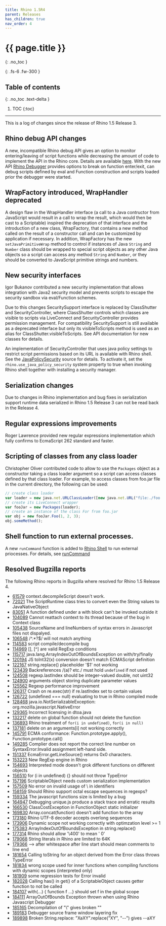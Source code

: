 ```yaml
---
title: Rhino 1.5R4
parent: Releases
has_children: true
nav_order: 4
---
```


# {{ page.title }}
{: .no_toc }

{: .fs-6 .fw-300 }

## Table of contents
{: .no_toc .text-delta }

1. TOC
{:toc}

---
This is a log of changes since the release of Rhino 1.5 Release 3.

## Rhino debug API changes
A new, incompatible Rhino debug API gives an option to monitor entering/leaving of script functions while decreasing the amount of code to implement the API in the Rhino core. Details are available [here](1.5r4_debug_api_changes.md). With the new API [Rhino Debugger](../../_tools/debugger.md) provides options to break on function enter/exit, can debug scripts defined by eval and Function construction and scripts loaded prior the debugger were started.

## WrapFactory introduced, WrapHandler deprecated
A design flaw in the WrapHandler interface (a call to a Java contructor from JavaScript would result in a call to wrap the result, which would then be cast to a Scriptable) inspired the deprecation of that interface and the introduction of a new class, WrapFactory, that contains a new method called on the result of a constructor call and can be customized by application if necessary.
In addition, WrapFactory has the new `setJavaPrimitiveWrap` method to control if instances of Java `String` and `Number` class should be wrapped to special script objects as any other Java objects so a script can access any method `String` and `Number`, or they should be converted to JavaScript primitive strings and numbers.

## New security interfaces
Igor Bukanov contributed a new security implementation that allows integration with Java2 security model and prevents scripts to escape the security sandbox via eval/Function schemes.

Due to this changes SecuritySupport interface is replaced by ClassShutter and SecurityController, where ClassShutter controls which classes are visible to scripts via LiveConnect and SecurityController provides permission management. For compatibility SecuritySupport is still available as a deprecated interface but only its visibleToScripts method is used as an alias for ClassShutter.visibleToScripts. See API documentation for new classes for details.

An implementation of SecurityController that uses java policy settings to restrict script permissions based on its URL is available with Rhino shell. See the [JavaPolicySecurity](https://javadoc.io/doc/org.mozilla/rhino/latest/org/mozilla/javascript/tools/shell/JavaPolicySecurity.html) source for details. To activate it, set the `rhino.use_java_policy_security` system property to true when invoking Rhino shell together with installing a security manager.

## Serialization changes
Due to changes in Rhino implementation and bug fixes in serialization support runtime data serialized in Rhino 1.5 Release 3 can not be read back in the Release 4.

## Regular expressions improvements
Roger Lawrence provided new regular expressions implementation which fully confirms to EcmaScript 262 standard and faster.

## Scripting of classes from any class loader
Christopher Oliver contributed code to allow to use the `Packages` object as a constructor taking a class loader argument so a script can access classes defined by that class loader. For example, to access classes from foo.jar file in the current directory, the following can be used:
```js
// create class loader
var loader = new java.net.URLClassLoader([new java.net.URL("file:./foo.jar")]);
// create its LiveConnect wrapper
var fooJar = new Packages(loader);
// create an instance of the class For from foo.jar
var obj = new fooJar.Foo(1, 2, 3);
obj.someMethod();
```

## Shell function to run external processes.
A new `runCommand` function is added to [Rhino Shell](../../_tools/shell.md) to run external priocesses. For details, see [runCommand](https://javadoc.io/doc/org.mozilla/rhino/latest/org/mozilla/javascript/tools/shell/Global.html#runCommand-org.mozilla.javascript.Context-org.mozilla.javascript.Scriptable-java.lang.Object:A-org.mozilla.javascript.Function-)

## Resolved Bugzilla reports
The following Rhino reports in Bugzilla where resolved for Rhino 1.5 Release 4.
- [61579](http://bugzilla.mozilla.org/show_bug.cgi?id=61579) context.decompileScript doesn't work.
- [72021](http://bugzilla.mozilla.org/show_bug.cgi?id=72021) The ScriptRuntime class tries to convert even the String values to JavaNativeObject
- [83051](http://bugzilla.mozilla.org/show_bug.cgi?id=83051) A function defined under a with block can't be invoked outside it
- [104089](http://bugzilla.mozilla.org/show_bug.cgi?id=104089) Cannot reattach context to its thread because of the bug in Context class
- [105438](http://bugzilla.mozilla.org/show_bug.cgi?id=105438) SourceName and lineNumbers of syntax errors in Javascript files not dispalyed.
- [106548](http://bugzilla.mozilla.org/show_bug.cgi?id=106548) /^.*?$/ will not match anything
- [114583](http://bugzilla.mozilla.org/show_bug.cgi?id=114583) script compile/decompile bug
- [114969](http://bugzilla.mozilla.org/show_bug.cgi?id=114969) [], [^] are valid RegExp conditions
- [115717](http://bugzilla.mozilla.org/show_bug.cgi?id=115717) java.lang.ArrayIndexOutOfBoundsException on with/try/finally
- [120194](http://bugzilla.mozilla.org/show_bug.cgi?id=120194) JS toInt32(x) conversion doesn't match ECMAScript definition
- [122167](http://bugzilla.mozilla.org/show_bug.cgi?id=122167) string.replace() placeholder '$1' not working
- [123439](http://bugzilla.mozilla.org/show_bug.cgi?id=123439) Backreferences /(a)? etc./ must hold `undefined` if not used
- [124508](http://bugzilla.mozilla.org/show_bug.cgi?id=124508) regexp.lastIndex should be integer-valued double, not uint32
- [124900](http://bugzilla.mozilla.org/show_bug.cgi?id=124900) arguments object storing duplicate parameter values
- [125562](http://bugzilla.mozilla.org/show_bug.cgi?id=125562) Regexp performance improvement
- [126317](http://bugzilla.mozilla.org/show_bug.cgi?id=126317) Crash on re.exec(str) if re.lastIndex set to certain values
- [126722](http://bugzilla.mozilla.org/show_bug.cgi?id=126722) (undefined === null) evaluating to true in Rhino compiled mode
- [128468](http://bugzilla.mozilla.org/show_bug.cgi?id=128468) java.io.NotSerializableException: org.mozilla.javascript.NativeError
- [129365](http://bugzilla.mozilla.org/show_bug.cgi?id=129365) Incorrect licensing in dtoa.java
- [132217](http://bugzilla.mozilla.org/show_bug.cgi?id=132217) delete on global function should not delete the function
- [136893](http://bugzilla.mozilla.org/show_bug.cgi?id=136893) Rhino treatment of `for(i in undefined)`, `for(i in null)`
- [137181](http://bugzilla.mozilla.org/show_bug.cgi?id=137181) delete on an arguments[i] not working correctly
- [145791](http://bugzilla.mozilla.org/show_bug.cgi?id=145791) ECMA conformance: Function.prototype.apply(), Function.prototype.call()
- [149285](http://bugzilla.mozilla.org/show_bug.cgi?id=149285) Complier does not report the correct line number on SyntaxError:Invalid assignment left-hand side.
- [151337](http://bugzilla.mozilla.org/show_bug.cgi?id=151337) EcmaError.getLineSource() returns 0x0 characters.
- [153223](http://bugzilla.mozilla.org/show_bug.cgi?id=153223) New RegExp engine in Rhino
- [154693](http://bugzilla.mozilla.org/show_bug.cgi?id=154693) Interpreted mode doesn't grok different functions on different objects
- [156510](http://bugzilla.mozilla.org/show_bug.cgi?id=156510) for (i in undefined) {} should not throw TypeError
- [157196](http://bugzilla.mozilla.org/show_bug.cgi?id=157196) ScriptableObject needs custom serialization implementation
- [157509](http://bugzilla.mozilla.org/show_bug.cgi?id=157509) No error on invalid usage of \ in identifiers
- [158159](http://bugzilla.mozilla.org/show_bug.cgi?id=158159) Should Rhino support octal escape sequences in regexps?
- [159334](http://bugzilla.mozilla.org/show_bug.cgi?id=159334) The javascript functions size is limited by a bug
- [164947](http://bugzilla.mozilla.org/show_bug.cgi?id=164947) Debugging unique.js produce a stack trace and erratic results
- [166530](http://bugzilla.mozilla.org/show_bug.cgi?id=166530) ClassCostException in FunctionObject static initializer
- [169830](http://bugzilla.mozilla.org/show_bug.cgi?id=169830) Array.concat(function) doesn't add function to the array
- [173180](http://bugzilla.mozilla.org/show_bug.cgi?id=173180) Rhino UTF-8 decoder accepts overlong sequences
- [173906](http://bugzilla.mozilla.org/show_bug.cgi?id=173906) Dynamic scope not working correctly with optimzation level >= 1
- [175383](http://bugzilla.mozilla.org/show_bug.cgi?id=175383) ArrayIndexOutOfBoundsException in string.replace()
- [177314](http://bugzilla.mozilla.org/show_bug.cgi?id=177314) Rhino should allow '\400' to mean ' 0'
- [179068](http://bugzilla.mozilla.org/show_bug.cgi?id=179068) String literals in Rhino are limited to 64K
- [179366](http://bugzilla.mozilla.org/show_bug.cgi?id=179366) --> after whitespace after line start should mean comments to line end
- [181654](http://bugzilla.mozilla.org/show_bug.cgi?id=181654) Calling toString for an object derived from the Error class throws TypeError
- [181834](http://bugzilla.mozilla.org/show_bug.cgi?id=181834) wrong scope used for inner functions when compiling functions with dynamic scopes (interpreted only)
- [181909](http://bugzilla.mozilla.org/show_bug.cgi?id=181909) some regression tests for Error invalid
- [182028](http://bugzilla.mozilla.org/show_bug.cgi?id=182028) Calling has() in get() of a ScriptableObject causes getter function to not be called
- [184107](http://bugzilla.mozilla.org/show_bug.cgi?id=184107) with(...) { function f ...} should set f in the global scope
- [184111](http://bugzilla.mozilla.org/show_bug.cgi?id=184111) ArrayOutOfBounds Exception thrown when using Rhino Javascript Debugger
- [185165](http://bugzilla.mozilla.org/show_bug.cgi?id=185165) Decompilation of "\\" gives broken "\"
- [189183](http://bugzilla.mozilla.org/show_bug.cgi?id=189183) Debugger source frame window layering fix
- [189898](http://bugzilla.mozilla.org/show_bug.cgi?id=189898) Broken String.replace: "XaXY".replace("XY", "--") gives --aXY
